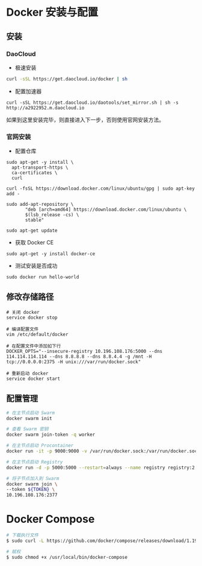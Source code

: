 

# Docker 安装与配置

## 安装

### DaoCloud

- 极速安装

```sh
curl -sSL https://get.daocloud.io/docker | sh
```

- 配置加速器

```
curl -sSL https://get.daocloud.io/daotools/set_mirror.sh | sh -s http://a2922952.m.daocloud.io
```

如果到这里安装完毕，则直接进入下一步，否则使用官网安装方法。

### 官网安装

- 配置仓库

```
sudo apt-get -y install \
  apt-transport-https \
  ca-certificates \
  curl

curl -fsSL https://download.docker.com/linux/ubuntu/gpg | sudo apt-key add -

sudo add-apt-repository \
       "deb [arch=amd64] https://download.docker.com/linux/ubuntu \
       $(lsb_release -cs) \
       stable"

sudo apt-get update
```

- 获取 Docker CE

```
sudo apt-get -y install docker-ce
```

- 测试安装是否成功

```
sudo docker run hello-world
```

## 修改存储路径

```
# 关闭 docker
service docker stop

# 编译配置文件
vim /etc/default/docker

# 在配置文件中添加如下行
DOCKER_OPTS="--insecure-registry 10.196.108.176:5000 --dns 114.114.114.114 --dns 8.8.8.8 --dns 8.8.4.4 -g /mnt -H tcp://0.0.0.0:2375 -H unix:///var/run/docker.sock"

# 重新启动 docker
service docker start
```

## 配置管理

```sh
# 在主节点启动 Swarm
docker swarm init

# 查看 Swarm 密钥
docker swarm join-token -q worker

# 在主节点启动 Procontainer
docker run -it -p 9000:9000 -v /var/run/docker.sock:/var/run/docker.sock portainer/portainer

# 在主节点启动 Registry
docker run -d -p 5000:5000 --restart=always --name registry registry:2

# 将子节点加入到 Swarm
docker swarm join \
--token ${TOKEN} \
10.196.108.176:2377
```

# Docker Compose

```sh
# 下载执行文件
$ sudo curl -L https://github.com/docker/compose/releases/download/1.19.0/docker-compose-`uname -s`-`uname -m` -o /usr/local/bin/docker-compose

# 赋权
$ sudo chmod +x /usr/local/bin/docker-compose
```
